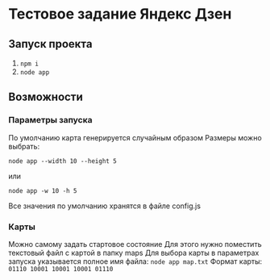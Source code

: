 # Тестовое задание Яндекс Дзен

## Запуск проекта
1. `npm i`
2. `node app`

## Возможности
### Параметры запуска
По умолчанию карта генерируется случайным образом
Размеры можно выбрать:

`node app --width 10 --height 5`

или

`node app -w 10 -h 5`

Все значения по умолчанию хранятся в файле config.js

### Карты
Можно самому задать стартовое состояние
Для этого нужно поместить текстовый файл с картой в папку maps
Для выбора карты в параметрах запуска указывается полное имя файла:
`node app map.txt`
Формат карты:
`
01110
10001
10001
10001
01110
`
